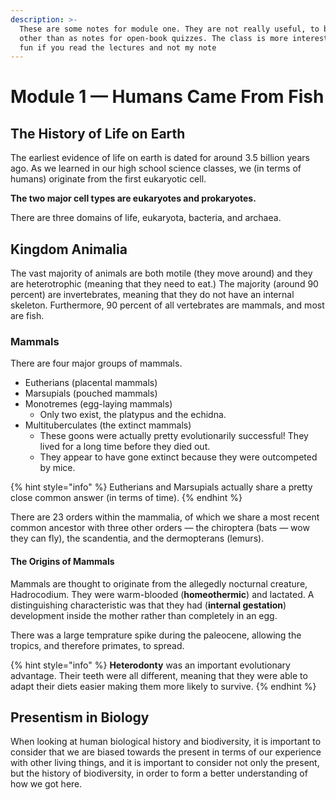 ```yaml
---
description: >-
  These are some notes for module one. They are not really useful, to be honest,
  other than as notes for open-book quizzes. The class is more interesting and
  fun if you read the lectures and not my note
---
```


# Module 1 — Humans Came From Fish

## The History of Life on Earth

The earliest evidence of life on earth is dated for around 3.5 billion years ago. As we learned in our high school science classes, we \(in terms of humans\) originate from the first eukaryotic cell. 

**The two major cell types are eukaryotes and prokaryotes.**

There are three domains of life, eukaryota, bacteria, and archaea.

## Kingdom Animalia

The vast majority of animals are both motile \(they move around\) and they are heterotrophic \(meaning that they need to eat.\) The majority \(around 90 percent\) are invertebrates, meaning that they do not have an internal skeleton. Furthermore, 90 percent of all vertebrates are mammals, and most are fish. 

### Mammals

There are four major groups of mammals.

* Eutherians \(placental mammals\)
* Marsupials \(pouched mammals\)
* Monotremes \(egg-laying mammals\)
  * Only two exist, the platypus and the echidna.
* Multituberculates \(the extinct mammals\)
  * These goons were actually pretty evolutionarily successful! They lived for a long time before they died out.
  * They appear to have gone extinct because they were outcompeted by mice.

{% hint style="info" %}
Eutherians and Marsupials actually share a pretty close common answer \(in terms of time\).
{% endhint %}

There are 23 orders within the mammalia, of which we share a most recent common ancestor with three other orders — the chiroptera \(bats — wow they can fly\), the scandentia, and the dermopterans \(lemurs\).

#### The Origins of Mammals

Mammals are thought to originate from the allegedly nocturnal creature, Hadrocodium. They were warm-blooded \(**homeothermic**\) and lactated. A distinguishing characteristic was that they had \(**internal gestation**\) development inside the mother rather than completely in an egg.

There was a large temprature spike during the paleocene, allowing the tropics, and therefore primates, to spread. 

{% hint style="info" %}
**Heterodonty** was an important evolutionary advantage. Their teeth were all different, meaning that they were able to adapt their diets easier making them more likely to survive.
{% endhint %}

## Presentism in Biology

When looking at human biological history and biodiversity, it is important to consider that we are biased towards the present in terms of our experience with other living things, and it is important to consider not only the present, but the history of biodiversity, in order to form a better understanding of how we got here. 

